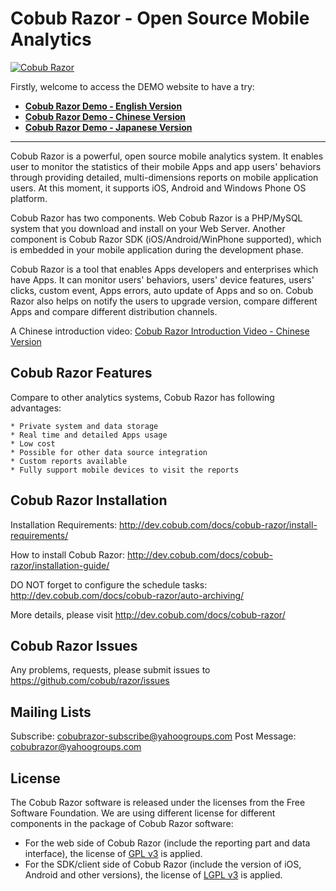 Cobub Razor - Open Source Mobile Analytics
=============
[![Cobub Razor](http://dev.cobub.com/wp-content/uploads/2012/07/cobub-logo1.png)](http://dev.cobub.com)

Firstly, welcome to access the DEMO website to have a try:   
  
- [**Cobub Razor Demo - English Version**](http://demo.cobub.com/razor/en)  
- [**Cobub Razor Demo - Chinese Version**](http://demo.cobub.com/razor)
- [**Cobub Razor Demo - Japanese Version**](http://demo.cobub.com/razor/ja)  

***

Cobub Razor is a powerful, open source mobile analytics system. It enables user to monitor the statistics of their mobile Apps and app users' behaviors through providing detailed, multi-dimensions reports on mobile application users.  At this moment, it supports iOS, Android and Windows Phone OS platform.

Cobub Razor has two components. Web Cobub Razor is a PHP/MySQL system that you download and install on your Web Server. Another component is Cobub Razor SDK (iOS/Android/WinPhone supported), which is embedded in your mobile application during the development phase.

Cobub Razor is a tool that enables Apps developers and enterprises which have Apps. It can monitor users' behaviors, users' device features, users' clicks, custom event, Apps errors, auto update of Apps and so on. Cobub Razor also helps on notify the users to upgrade version, compare different Apps and compare different distribution channels.

A Chinese introduction video: [Cobub Razor Introduction Video - Chinese Version](http://v.youku.com/v_show/id_XNDM4OTgwNzEy.html)

Cobub Razor Features
-------

Compare to other analytics systems, Cobub Razor has following advantages:

	* Private system and data storage
	* Real time and detailed Apps usage
	* Low cost
	* Possible for other data source integration
	* Custom reports available
	* Fully support mobile devices to visit the reports
	
Cobub Razor Installation
-------

Installation Requirements:  http://dev.cobub.com/docs/cobub-razor/install-requirements/

How to install Cobub Razor: http://dev.cobub.com/docs/cobub-razor/installation-guide/

DO NOT forget to configure the schedule tasks: http://dev.cobub.com/docs/cobub-razor/auto-archiving/

More details, please visit http://dev.cobub.com/docs/cobub-razor/


Cobub Razor Issues
-------

Any problems, requests, please submit issues to https://github.com/cobub/razor/issues

Mailing Lists
-------

Subscribe:  cobubrazor-subscribe@yahoogroups.com
Post Message:  cobubrazor@yahoogroups.com


License
-------
The Cobub Razor software is released under the licenses from the Free Software Foundation.
We are using different license for different components in the package of Cobub Razor software:

 *  For the web side of Cobub Razor (include the reporting part and data interface), the license of [GPL v3](http://www.gnu.org/licenses/gpl-3.0.txt) is applied.
 *  For the SDK/client side of Cobub Razor (include the version of iOS, Android and other versions), the license of [LGPL v3](http://www.gnu.org/licenses/lgpl-3.0.txt) is applied.




